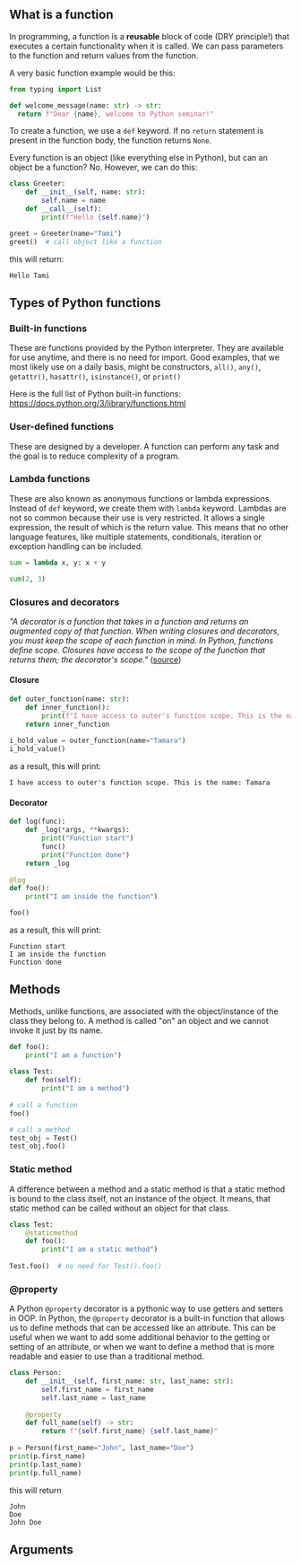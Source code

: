 ## What is a function

In programming, a function is a **reusable** block of code (DRY principle!) that executes a certain functionality when it is called. 
We can pass parameters to the function and return values from the function. 

A very basic function example would be this:

```python
from typing import List

def welcome_message(name: str) -> str:
  return f"Dear {name}, welcome to Python seminar!"
```

To create a function, we use a `def` keyword. If no `return` statement is present in the function body, the function returns `None`.

Every function is an object (like everything else in Python), but can an object be a function? No. However, we can do this:

```python
class Greeter:
    def __init__(self, name: str):
        self.name = name
    def __call__(self):
        print(f"Hello {self.name}")

greet = Greeter(name="Tami")
greet()  # call object like a function
```

this will return:

```shell
Hello Tami
```

## Types of Python functions

### Built-in functions
These are functions provided by the Python interpreter. They are available for use anytime, and there is no need for import.
Good examples, that we most likely use on a daily basis, might be constructors, `all()`, `any()`, `getattr()`, `hasattr()`, `isinstance()`, or `print()`

Here is the full list of Python built-in functions: https://docs.python.org/3/library/functions.html

### User-defined functions
These are designed by a developer. A function can perform any task and the goal is to reduce complexity of a program.

### Lambda functions
These are also known as anonymous functions or lambda expressions. Instead of `def` keyword, we create them with `lambda` keyword. Lambdas are not so common because their use is very restricted. It allows a single expression, the result of which is the return value. This means that no other language features, like multiple statements, conditionals, iteration or exception handling can be included.

```python
sum = lambda x, y: x + y

sum(2, 3)
```

### Closures and decorators
_"A decorator is a function that takes in a function and returns an augmented copy of that function. When writing closures and decorators, 
you must keep the scope of each function in mind. In Python, functions define scope. Closures have access to the scope of the function 
that returns them; the decorator's scope."_ ([source](https://towardsdatascience.com/decorators-and-closures-by-example-in-python-382758321164))

#### Closure

```python
def outer_function(name: str):
    def inner_function():
        print(f"I have access to outer's function scope. This is the name: {name}")
    return inner_function
    
i_hold_value = outer_function(name="Tamara")
i_hold_value()
```
as a result, this will print:
```shell
I have access to outer's function scope. This is the name: Tamara
```

#### Decorator

```python
def log(func):
    def _log(*args, **kwargs):
        print("Function start")
        func()
        print("Function done")
    return _log
    
@log
def foo():
    print("I am inside the function")

foo()
```

as a result, this will print:

```shell
Function start
I am inside the function
Function done
```

## Methods
Methods, unlike functions, are associated with the object/instance of the class they belong to. A method is called "on" an object and we cannot invoke it just by its name.

```python
def foo():
    print("I am a function")
    
class Test:
    def foo(self):
        print("I am a method")
        
# call a function
foo()

# call a method
test_obj = Test()
test_obj.foo()
```

### Static method
A difference between a method and a static method is that a static method is bound to the class itself, not an instance of the object. 
It means, that static method can be called without an object for that class.

```python
class Test:
    @staticmethod
    def foo():
        print("I am a static method")
        
Test.foo()  # no need for Test().foo()
```

### @property
A Python `@property` decorator is a pythonic way to use getters and setters in OOP. 
In Python, the `@property` decorator is a built-in function that allows us to define methods that can be accessed like an attribute.
This can be useful when we want to add some additional behavior to the getting or setting of an attribute, or when we want to define a 
method that is more readable and easier to use than a traditional method.

```python
class Person:
    def __init__(self, first_name: str, last_name: str):
        self.first_name = first_name
        self.last_name = last_name
    
    @property
    def full_name(self) -> str:
        return f"{self.first_name} {self.last_name}"
        
p = Person(first_name="John", last_name="Doe")
print(p.first_name)
print(p.last_name)
print(p.full_name)
```
this will return
```shell
John
Doe
John Doe
```

## Arguments

